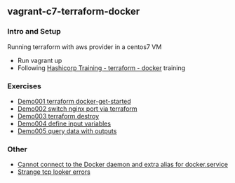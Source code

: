 ## vagrant-c7-terraform-docker

### Intro and Setup

Running terraform with aws provider in a centos7 VM
* Run vagrant up
* Following [Hashicorp Training - terraform - docker](https://learn.hashicorp.com/collections/terraform/docker-get-started) training

### Exercises

* [Demo001 terraform docker-get-started](docs/Demo001-terraform-docker-get-started.md)
* [Demo002 switch nginx port via terraform](docs/Demo002-switch-nginx-port-via-terraform.md)
* [Demo003 terraform destroy](docs/Demo003-terraform-detroy.md)
* [Demo004 define input variables](docs/Demo004-Define-Input-Variables.md)
* [Demo005 query data with outputs](docs/Demo005-Demo004-Query-Data-with-Outputs.md)


### Other

* [Cannot connect to the Docker daemon and extra alias for docker.service](docs/Other001-docker-daemon-and-extra-alias.md)
* [Strange tcp looker errors](docs/Other002-strange-tcp-issues.md)

